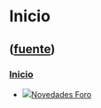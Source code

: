 # Inicio
([fuente](https://campus.exactas.uba.ar/course/view.php?id=1026))
---
### [Inicio](https://campus.exactas.uba.ar/course/view.php?id=1026&section=0)

  - [![ ](https://campus.exactas.uba.ar/theme/image.php/aardvark/forum/1524752928/icon)Novedades Foro](https://campus.exactas.uba.ar/mod/forum/view.php?id=53784)

